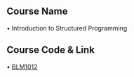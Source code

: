 ## Course Name
• Introduction to Structured Programming

## Course Code & Link
• [BLM1012](http://www.bologna.yildiz.edu.tr/index.php?r=course/view&id=9451&aid=3)
